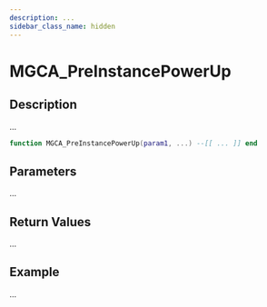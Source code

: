 ```yaml
---
description: ...
sidebar_class_name: hidden
---
```


# MGCA_PreInstancePowerUp

## Description

...

```lua
function MGCA_PreInstancePowerUp(param1, ...) --[[ ... ]] end
```

## Parameters

...

## Return Values

...

## Example

...

